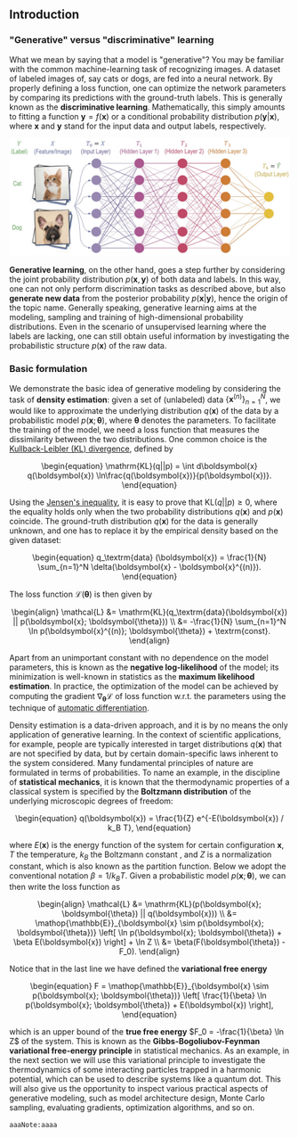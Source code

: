 ## Introduction

### "Generative" versus "discriminative" learning

What we mean by saying that a model is "generative"? You may be familiar with the common machine-learning task of recognizing images. A dataset of labeled images of, say cats or dogs, are fed into a neural network. By properly defining a loss function, one can optimize the network parameters by comparing its predictions with the ground-truth labels. This is generally known as the **discriminative learning**. Mathematically, this simply amounts to fitting a function $\boldsymbol{y} = f(\boldsymbol{x})$ or a conditional probability distribution $p(\boldsymbol{y} | \boldsymbol{x})$, where $\boldsymbol{x}$ and $\boldsymbol{y}$ stand for the input data and output labels, respectively.   

![image](figs/discriminative.jpeg)

**Generative learning**, on the other hand, goes a step further by considering the joint probability distribution $p(\boldsymbol{x}, \boldsymbol{y})$ of both data and labels. In this way, one can not only perform discrimination tasks as described above, but also **generate new data** from the posterior probability $p(\boldsymbol{x} | \boldsymbol{y})$, hence the origin of the topic name. Generally speaking, generative learning aims at the modeling, sampling and training of high-dimensional probability distributions. Even in the scenario of unsupervised learning where the labels are lacking, one can still obtain useful information by investigating the probabilistic structure $p(\boldsymbol{x})$ of the raw data.

### Basic formulation

We demonstrate the basic idea of generative modeling by considering the task of **density estimation**: given a set of (unlabeled) data $\{\boldsymbol{x}^{(n)}\}_{n=1}^N$, we would like to approximate the underlying distribution $q(\boldsymbol{x})$ of the data by a probabilistic model $p(\boldsymbol{x}; \boldsymbol{\theta})$, where $\boldsymbol{\theta}$ denotes the parameters. To facilitate the training of the model, we need a loss function that measures the dissimilarity between the two distributions. One common choice is the [Kullback-Leibler (KL) divergence](https://en.wikipedia.org/wiki/Kullback%E2%80%93Leibler_divergence), defined by

<center>
    \begin{equation}
    	\mathrm{KL}(q||p) = \int d\boldsymbol{x} q(\boldsymbol{x}) \ln\frac{q(\boldsymbol{x})}{p(\boldsymbol{x})}.
	\end{equation}
</center>

Using the [Jensen's inequality](https://en.wikipedia.org/wiki/Jensen%27s_inequality), it is easy to prove that $\mathrm{KL}(q||p) \geq 0$, where the equality holds only when the two probability distributions $q(\boldsymbol{x})$ and $p(\boldsymbol{x})$ coincide. The ground-truth distribution $q(\boldsymbol{x})$ for the data is generally unknown, and one has to replace it by the empirical density based on the given dataset:

<center>
    \begin{equation}
    	q_\textrm{data} (\boldsymbol{x}) = \frac{1}{N} \sum_{n=1}^N \delta(\boldsymbol{x} - \boldsymbol{x}^{(n)}).
    \end{equation}
</center>

The loss function $\mathcal{L}(\boldsymbol{\theta})$ is then given by

<center>
    \begin{align}
    	\mathcal{L} &= \mathrm{KL}(q_\textrm{data}(\boldsymbol{x}) || p(\boldsymbol{x}; \boldsymbol{\theta})) \\
    	&= -\frac{1}{N} \sum_{n=1}^N \ln p(\boldsymbol{x}^{(n)}; \boldsymbol{\theta}) + \textrm{const}.
    \end{align}
</center>

Apart from an unimportant constant with no dependence on the model parameters, this is known as the **negative log-likelihood** of the model; its minimization is well-known in statistics as the **maximum likelihood estimation**. In practice, the optimization of the model can be achieved by computing the gradient $\nabla_\boldsymbol{\theta} \mathcal{L}$ of loss function w.r.t. the parameters using the technique of [automatic differentiation](https://en.wikipedia.org/wiki/Automatic_differentiation).

Density estimation is a data-driven approach, and it is by no means the only application of generative learning. In the context of scientific applications, for example, people are typically interested in target distributions $q(\boldsymbol{x})$ that are not specified by data, but by certain domain-specific laws inherent to the system considered. Many fundamental principles of nature are formulated in terms of probabilities. To name an example, in the discipline of **statistical mechanics**, it is known that the thermodynamic properties of a classical system is specified by the **Boltzmann distribution** of the underlying microscopic degrees of freedom:

<center>
    \begin{equation}
    	q(\boldsymbol{x}) = \frac{1}{Z} e^{-E(\boldsymbol{x}) / k_B T},
    \end{equation}
</center>

where $E(\boldsymbol{x})$ is the energy function of the system for certain configuration $\boldsymbol{x}$, $T$ the temperature, $k_B$ the Boltzmann constant , and $Z$ is a normalization constant, which is also known as the partition function. Below we adopt the conventional notation $\beta = 1/k_B T$. Given a probabilistic model $p(\boldsymbol{x}; \boldsymbol{\theta})$, we can then write the loss function as

<center>
    \begin{align}
    	\mathcal{L} &= \mathrm{KL}(p(\boldsymbol{x}; \boldsymbol{\theta}) || q(\boldsymbol{x})) \\
    	&= \mathop{\mathbb{E}}_{\boldsymbol{x} \sim p(\boldsymbol{x}; \boldsymbol{\theta})} \left[ \ln p(\boldsymbol{x}; \boldsymbol{\theta}) + \beta E(\boldsymbol{x}) \right] + \ln Z \\
    	&= \beta(F(\boldsymbol{\theta}) - F_0).
    \end{align}
</center>

Notice that in the last line we have defined the **variational free energy**

<center>
    \begin{equation}
    	F = \mathop{\mathbb{E}}_{\boldsymbol{x} \sim p(\boldsymbol{x}; \boldsymbol{\theta})} \left[ \frac{1}{\beta} \ln p(\boldsymbol{x}; \boldsymbol{\theta}) + E(\boldsymbol{x}) \right],
    \end{equation}
</center>

which is an upper bound of the **true free energy** $F_0 = -\frac{1}{\beta} \ln Z$ of the system. This is known as the **Gibbs-Bogoliubov-Feynman variational free-energy principle** in statistical mechanics. As an example, in the next section we will use this variational principle to investigate the thermodynamics of some interacting particles trapped in a harmonic potential, which can be used to describe systems like a quantum dot. This will also give us the opportunity to inspect various practical aspects of generative modeling, such as model architecture design, Monte Carlo sampling, evaluating gradients, optimization algorithms, and so on.

```
aaaNote:aaaa
```




